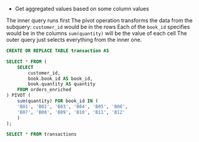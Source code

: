 
* Get aggregated values based on some column values

The inner query runs first
The pivot operation transforms the data from the subquery:
	`customer_id` would be in the rows
	Each of the `book_id` specifies would be in the columns
	`sum(quantity)` will be the value of each cell
The outer query just selects everything from the inner one.

```sql
CREATE OR REPLACE TABLE transaction AS

SELECT * FROM (
	SELECT
		customer_id,
		book.book_id AS book_id,
		book.quantity AS quantity
	FROM orders_enriched
) PIVOT (
	sum(quantity) FOR book_id IN (
	'B01', 'B02', 'B03', 'B04', 'B05', 'B06',
	'B07', 'B08', 'B09', 'B10', 'B11', 'B12'
	)
);

SELECT * FROM transactions

```

